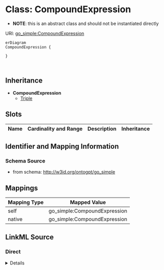 

# Class: CompoundExpression


* __NOTE__: this is an abstract class and should not be instantiated directly


URI: [go_simple:CompoundExpression](http://w3id.org/ontogpt/go_simpleCompoundExpression)



```mermaid
erDiagram
CompoundExpression {

}



```




## Inheritance
* **CompoundExpression**
    * [Triple](Triple.md)



## Slots

| Name | Cardinality and Range | Description | Inheritance |
| ---  | --- | --- | --- |









## Identifier and Mapping Information







### Schema Source


* from schema: http://w3id.org/ontogpt/go_simple





## Mappings

| Mapping Type | Mapped Value |
| ---  | ---  |
| self | go_simple:CompoundExpression |
| native | go_simple:CompoundExpression |





## LinkML Source

<!-- TODO: investigate https://stackoverflow.com/questions/37606292/how-to-create-tabbed-code-blocks-in-mkdocs-or-sphinx -->

### Direct

<details>
```yaml
name: CompoundExpression
from_schema: http://w3id.org/ontogpt/go_simple
abstract: true

```
</details>

### Induced

<details>
```yaml
name: CompoundExpression
from_schema: http://w3id.org/ontogpt/go_simple
abstract: true

```
</details>